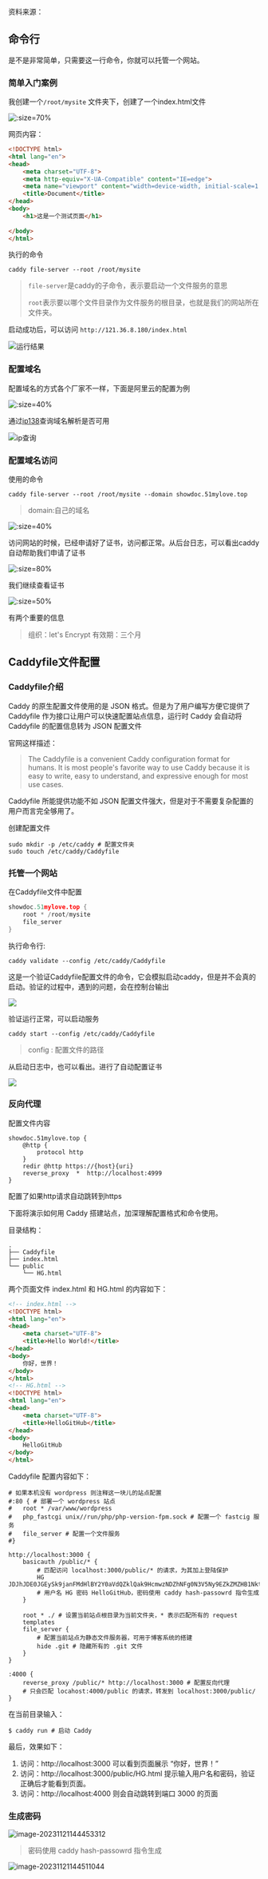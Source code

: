 资料来源：<br/>

## 命令行

是不是非常简单，只需要这一行命令，你就可以托管一个网站。

### 简单入门案例

我创建一个`/root/mysite` 文件夹下，创建了一个index.html文件

![](large/e6c9d24ely1h1ksjywfmwj20sc05gwex.jpg ':size=70%')

网页内容：

~~~~html
<!DOCTYPE html>
<html lang="en">
<head>
    <meta charset="UTF-8">
    <meta http-equiv="X-UA-Compatible" content="IE=edge">
    <meta name="viewport" content="width=device-width, initial-scale=1.0">
    <title>Document</title>
</head>
<body>
    <h1>这是一个测试页面</h1>
    
</body>
</html>
~~~~

执行的命令

~~~~shell
caddy file-server --root /root/mysite
~~~~

> `file-server`是caddy的子命令，表示要启动一个文件服务的意思
>
> `root`表示要以哪个文件目录作为文件服务的根目录，也就是我们的网站所在文件夹。

启动成功后，可以访问 `http://121.36.8.180/index.html`

![运行结果](large/e6c9d24ely1h1ksn4g61xj20ky0a4jrv.jpg ':size=40%')



### 配置域名

配置域名的方式各个厂家不一样，下面是阿里云的配置为例

![](large/e6c9d24ely1h1kvvxhfslj20hw0wcgmb.jpg ':size=40%')

通过[ip138](https://ip138.com/)查询域名解析是否可用

![ip查询](large/e6c9d24ely1h1h76cb9bqj20ua0rudj4.jpg ':size=40%')

### 配置域名访问



使用的命令

`caddy file-server --root /root/mysite --domain showdoc.51mylove.top`

> domain:自己的域名

![](large/e6c9d24ely1h1kstsxh4ej20w80f6ta7.jpg ':size=40%')

访问网站的时候，已经申请好了证书，访问都正常。从后台日志，可以看出caddy自动帮助我们申请了证书

![](large/e6c9d24ely1h1kssdusszj22im0qidyw.jpg ':size=80%')

我们继续查看证书

![](large/e6c9d24ely1h1ksxrfumsj20qw0vgmzn.jpg ':size=50%')

有两个重要的信息

> 组织：let's Encrypt
> 有效期：三个月




## Caddyfile文件配置

### Caddyfile介绍

Caddy 的原生配置文件使用的是 JSON 格式。但是为了用户编写方便它提供了 Caddyfile 作为接口让用户可以快速配置站点信息，运行时 Caddy 会自动将 Caddyfile 的配置信息转为 JSON 配置文件

官网这样描述：

> The Caddyfile is a convenient Caddy configuration format for humans. It is most people's favorite way to use Caddy because it is easy to write, easy to understand, and expressive enough for most use cases.

Caddyfile 所能提供功能不如 JSON 配置文件强大，但是对于不需要复杂配置的用户而言完全够用了。

创建配置文件

```shell
sudo mkdir -p /etc/caddy # 配置文件夹
sudo touch /etc/caddy/Caddyfile
```

### 托管一个网站

在Caddyfile文件中配置

~~~~c
showdoc.51mylove.top {
	root * /root/mysite
	file_server
}
~~~~

执行命令行:

~~~~Shell
caddy validate --config /etc/caddy/Caddyfile
~~~~

这是一个验证Caddyfile配置文件的命令，它会模拟启动caddy，但是并不会真的启动。验证的过程中，遇到的问题，会在控制台输出

![](large/e6c9d24ely1h1kv3haih8j21y807gwie.jpg)

验证运行正常，可以启动服务

`caddy start --config /etc/caddy/Caddyfile`

> config : 配置文件的路径

从启动日志中，也可以看出。进行了自动配置证书

![](large/e6c9d24ely1h1kv6xglk6j221c0cs119.jpg)

### 反向代理

配置文件内容

~~~~shell
showdoc.51mylove.top {
	@http {
		protocol http
	}
	redir @http https://{host}{uri}
	reverse_proxy  *  http://localhost:4999 
}
~~~~

配置了如果http请求自动跳转到https

下面将演示如何用 Caddy 搭建站点，加深理解配置格式和命令使用。

目录结构：

```shell
.
├── Caddyfile
├── index.html
└── public
    └── HG.html
```

两个页面文件 index.html 和 HG.html 的内容如下：

```html
<!-- index.html -->
<!DOCTYPE html>
<html lang="en">
<head>
    <meta charset="UTF-8">
    <title>Hello World!</title>
</head>
<body>
    你好，世界！
</body>
</html>
<!-- HG.html -->
<!DOCTYPE html>
<html lang="en">
<head>
    <meta charset="UTF-8">
    <title>HelloGitHub</title>
</head>
<body>
    HelloGitHub
</body>
</html>
```

Caddyfile 配置内容如下：

```shell
# 如果本机没有 wordpress 则注释这一块儿的站点配置
#:80 { # 部署一个 wordpress 站点
#	root * /var/www/wordpress
#	php_fastcgi unix//run/php/php-version-fpm.sock # 配置一个 fastcig 服务
#	file_server	# 配置一个文件服务
#}

http://localhost:3000 {
	basicauth /public/* {
		# 匹配访问 localhost:3000/public/* 的请求，为其加上登陆保护
		HG JDJhJDE0JGEySk9janFMdHlBY2Y0aVdQZklQak9HcmwzNDZhNFg0N3V5Ny9EZkZMZHB1Nkt4ZE5BNGJt
		# 用户名 HG 密码 HelloGitHub，密码使用 caddy hash-passowrd 指令生成
	}

	root * ./ # 设置当前站点根目录为当前文件夹，* 表示匹配所有的 request
	templates
	file_server {
		# 配置当前站点为静态文件服务器，可用于博客系统的搭建
		hide .git # 隐藏所有的 .git 文件
	}
}

:4000 {
	reverse_proxy /public/* http://localhost:3000 # 配置反向代理
	# 只会匹配 locahost:4000/public 的请求，转发到 localhost:3000/public/
}
```

在当前目录输入：

```
$ caddy run # 启动 Caddy
```

最后，效果如下：

1. 访问：http://localhost:3000 可以看到页面展示 “你好，世界！”
2. 访问：http://localhost:3000/public/HG.html 提示输入用户名和密码，验证正确后才能看到页面。
3. 访问：http://localhost:4000 则会自动跳转到端口 3000 的页面

### 生成密码

![image-20231121144453312](img/image-20231121144453312.png)

> 密码使用 caddy hash-passowrd 指令生成

![image-20231121144511044](img/image-20231121144511044.png)